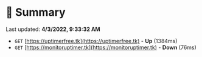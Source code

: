 # 📖 Summary
Last updated: **4/3/2022, 9:33:32 AM**

- `GET` [https://uptimerfree.tk](https://uptimerfree.tk) - **Up** (1384ms)
- `GET` [https://monitoruptimer.tk](https://monitoruptimer.tk) - **Down** (76ms)
